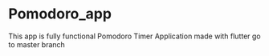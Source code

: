 # Pomodoro_app
This app is fully functional Pomodoro Timer Application made with flutter
go to master branch
